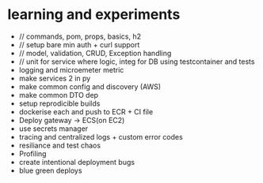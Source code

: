 # learning and experiments

- // commands, pom, props, basics, h2
- // setup bare min auth + curl support
- // model, validation, CRUD, Exception handling
- // unit for service where logic, integ for DB using testcontainer and tests
- logging and microemeter metric
- make services 2 in py
- make common config and discovery (AWS)
- make common DTO dep
- setup reprodicible builds
- dockerise each and push to ECR + CI file
- Deploy gateway -> ECS(on EC2) 
- use secrets manager 
- tracing and centralized logs + custom error codes
- resiliance and test chaos
- Profiling
- create intentional deployment bugs
- blue green deploys